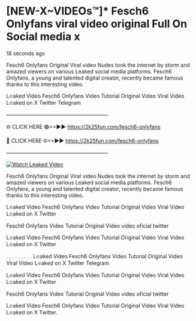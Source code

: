 # [NEW-X~VIDEOs™]* Fesch6 Onlyfans viral video original Full On Social media x

18 seconds ago

Fesch6 Onlyfans Original Viral video Nudes took the internet by storm and amazed viewers on various Leaked social media platforms. Fesch6 Onlyfans, a young and talented digital creator, recently became famous thanks to this interesting video.

L𝚎aked Video Fesch6 Onlyfans Video Tutorial Original Video Viral Video L𝚎aked on X Twitter Telegram

———————————————————-

🌐 CLICK HERE 🟢==►► https://2k25fun.com/fesch6-onlyfans

🔴 CLICK HERE 🌐==►► https://2k25fun.com/fesch6-onlyfans

———————————————————-

[![Watch Leaked Video](https://miro.medium.com/v2/resize:fit:828/format:webp/1*cilzJN44JGOrTw9NJCrNHA.gif "Watch Leaked Video")](https://2k25fun.com/fesch6-onlyfans)

Fesch6 Onlyfans Original Viral video Nudes took the internet by storm and amazed viewers on various Leaked social media platforms. Fesch6 Onlyfans, a young and talented digital creator, recently became famous thanks to this interesting video.

L𝚎aked Video Fesch6 Onlyfans Video Tutorial Original Video Viral Video L𝚎aked on X Twitter

Fesch6 Onlyfans Video Tutorial Original Video video oficial twitter

L𝚎aked Video Fesch6 Onlyfans Video Tutorial Original Video Viral Video L𝚎aked on X Twitter

. . . . . . . . . L𝚎aked Video Fesch6 Onlyfans Video Tutorial Original Video Viral Video L𝚎aked on X Twitter Telegram

L𝚎aked Video Fesch6 Onlyfans Video Tutorial Original Video Viral Video L𝚎aked on X Twitter

Fesch6 Onlyfans Video Tutorial Original Video video oficial twitter

L𝚎aked Video Fesch6 Onlyfans Video Tutorial Original Video Viral Video L𝚎aked on X Twitter.